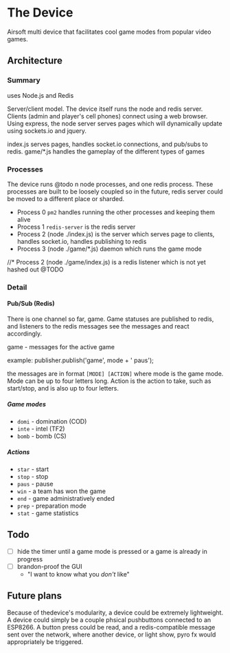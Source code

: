 # The Device

Airsoft multi device that facilitates cool game modes from popular video games.


## Architecture

### Summary

uses Node.js and Redis

Server/client model. The device itself runs the node and redis server. Clients (admin and player's cell phones) connect using a web browser. Using express, the node server serves pages which will dynamically update using sockets.io and jquery.

index.js serves pages, handles socket.io connections, and pub/subs to redis. game/*.js handles the gameplay of the different types of games


### Processes

The device runs @todo n node processes, and one redis process. These processes are built to be loosely coupled so in the future, redis server could be moved to a different place or sharded.

* Process 0 `pm2` handles running the other processes and keeping them alive
* Process 1 `redis-server` is the redis server
* Process 2 (node ./index.js) is the server which serves page to clients, handles socket.io, handles publishing to redis
* Process 3 (node ./game/*.js) daemon which runs the game mode


//* Process 2 (node ./game/index.js) is a redis listener which is not yet hashed out @TODO



### Detail


#### Pub/Sub (Redis)

There is one channel so far, game. Game statuses are published to redis, and listeners to the redis messages see the messages and react accordingly.

game - messages for the active game

example: publisher.publish('game', mode + ' paus');

the messages are in format `[MODE] [ACTION]` where mode is the game mode. Mode can be up to four letters long. Action is the action to take, such as start/stop, and is also up to four letters.

##### Game modes

* `domi` - domination (COD)
* `inte` - intel (TF2)
* `bomb` - bomb (CS)

##### Actions

* `star` - start
* `stop` - stop
* `paus` - pause
* `win` - a team has won the game
* `end` - game administratively ended
* `prep` - preparation mode
* `stat` - game statistics




## Todo

* [ ] hide the timer until a game mode is pressed or a game is already in progress 
* [ ] brandon-proof the GUI
  * "I want to know what you _don't_ like"
  
  
## Future plans

Because of thedevice's modularity, a device could be extremely lightweight. A device could simply be a couple phsical pushbuttons connected to an ESP8266. A button press could be read, and a redis-compatible message sent over the network, where another device, or light show, pyro fx would appropriately be triggered. 